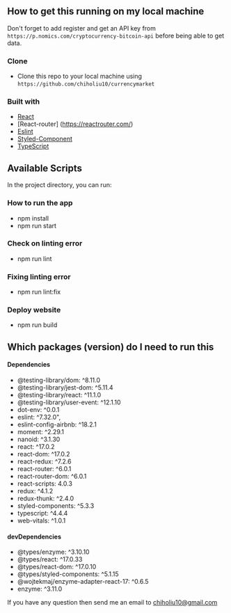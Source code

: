 ## How to get this running on my local machine

Don't forget to add register and get an API key from `https://p.nomics.com/cryptocurrency-bitcoin-api` before being able to get data. 

### Clone
- Clone this repo to your local machine using `https://github.com/chiholiu10/currencymarket`

### Built with

- [React](https://reactjs.org/docs/getting-started.html) 
- [React-router] (https://reactrouter.com/)
- [Eslint](https://eslint.org/) 
- [Styled-Component](https://styled-components.com) 
- [TypeScript](https://www.typescriptlang.org/)

## Available Scripts

In the project directory, you can run:

### How to run the app
* npm install 
* npm run start

### Check on linting error
* npm run lint

### Fixing linting error 
* npm run lint:fix 

### Deploy website
* npm run build

## Which packages (version) do I need to run this
#### Dependencies
- @testing-library/dom: ^8.11.0
- @testing-library/jest-dom: ^5.11.4
- @testing-library/react: ^11.1.0
- @testing-library/user-event: ^12.1.10
- dot-env: ^0.0.1
- eslint: ^7.32.0",
- eslint-config-airbnb: ^18.2.1
- moment: ^2.29.1
- nanoid: ^3.1.30
- react: ^17.0.2
- react-dom: ^17.0.2
- react-redux: ^7.2.6
- react-router: ^6.0.1
- react-router-dom: ^6.0.1
- react-scripts: 4.0.3
- redux: ^4.1.2
- redux-thunk: ^2.4.0
- styled-components: ^5.3.3
- typescript: ^4.4.4
- web-vitals: ^1.0.1

#### devDependencies
- @types/enzyme: ^3.10.10
- @types/react: ^17.0.33
- @types/react-dom: ^17.0.10
- @types/styled-components: ^5.1.15
- @wojtekmaj/enzyme-adapter-react-17: ^0.6.5
- enzyme: ^3.11.0

If you have any question then send me an email to chiholiu10@gmail.com
